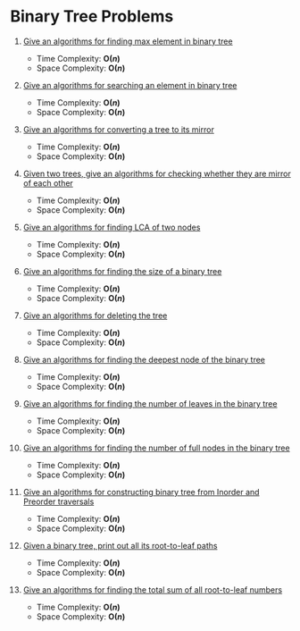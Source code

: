 # Binary Tree Problems

1. [Give an algorithms for finding max element in binary tree](https://github.com/papilo-cloud/Python_Data_Structures-/blob/main/data_structures/Trees/Binary_tree/Solutions/find_max.py) 
    - Time Complexity: __O(*n*)__
    - Space Complexity: __O(*n*)__

2. [Give an algorithms for searching an element in binary tree](https://github.com/papilo-cloud/Python_Data_Structures-/blob/main/data_structures/Trees/Binary_tree/Solutions/find_element.py) 
    - Time Complexity: __O(*n*)__
    - Space Complexity: __O(*n*)__

3. [Give an algorithms for converting a tree to its mirror](https://github.com/papilo-cloud/Python_Data_Structures-/blob/main/data_structures/Trees/Binary_tree/Solutions/mirror_of_tree.py) 
    - Time Complexity: __O(*n*)__
    - Space Complexity: __O(*n*)__

4. [Given two trees, give an algorithms for checking whether they are mirror of each other](https://github.com/papilo-cloud/Python_Data_Structures-/blob/main/data_structures/Trees/Binary_tree/Solutions/are_mirror.py) 
    - Time Complexity: __O(*n*)__
    - Space Complexity: __O(*n*)__

5. [Give an algorithms for finding LCA of two nodes](https://github.com/papilo-cloud/Python_Data_Structures-/blob/main/data_structures/Trees/Binary_tree/Solutions/lca.py)
    - Time Complexity: __O(*n*)__
    - Space Complexity: __O(*n*)__

6. [Give an algorithms for finding the size of a binary tree](https://github.com/papilo-cloud/Python_Data_Structures-/blob/main/data_structures/Trees/Binary_tree/Solutions/find_size.py)
    - Time Complexity: __O(*n*)__
    - Space Complexity: __O(*n*)__

7. [Give an algorithms for deleting the tree](https://github.com/papilo-cloud/Python_Data_Structures-/blob/main/data_structures/Trees/Binary_tree/Solutions/delete_tree.py)
    - Time Complexity: __O(*n*)__
    - Space Complexity: __O(*n*)__

8. [Give an algorithms for finding the deepest node of the binary tree](https://github.com/papilo-cloud/Python_Data_Structures-/blob/main/data_structures/Trees/Binary_tree/Solutions/find_deepest_node.py)
    - Time Complexity: __O(*n*)__
    - Space Complexity: __O(*n*)__

9. [Give an algorithms for finding the number of leaves in the binary tree](https://github.com/papilo-cloud/Python_Data_Structures-/blob/main/data_structures/Trees/Binary_tree/Solutions/number_of_leaves.py)
    - Time Complexity: __O(*n*)__
    - Space Complexity: __O(*n*)__

10. [Give an algorithms for finding the number of full nodes in the binary tree](https://github.com/papilo-cloud/Python_Data_Structures-/blob/main/data_structures/Trees/Binary_tree/Solutions/number_of_full_nodes.py)
    - Time Complexity: __O(*n*)__
    - Space Complexity: __O(*n*)__

11. [Give an algorithms for constructing binary tree from Inorder and Preorder traversals](https://github.com/papilo-cloud/Python_Data_Structures-/blob/main/data_structures/Trees/Binary_tree/Solutions/build_tree.py)
    - Time Complexity: __O(*n*)__
    - Space Complexity: __O(*n*)__

12. [Given a binary tree, print out all its root-to-leaf paths](https://github.com/papilo-cloud/Python_Data_Structures-/blob/main/data_structures/Trees/Binary_tree/Solutions/path_appender.py)
    - Time Complexity: __O(*n*)__
    - Space Complexity: __O(*n*)__

12. [Give an algorithms for finding the total sum of all root-to-leaf numbers](https://github.com/papilo-cloud/Python_Data_Structures-/blob/main/data_structures/Trees/Binary_tree/Solutions/sum_numbers.py)
    - Time Complexity: __O(*n*)__
    - Space Complexity: __O(*n*)__